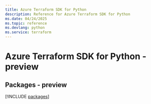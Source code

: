 ```yaml
---
title: Azure Terraform SDK for Python
description: Reference for Azure Terraform SDK for Python
ms.date: 04/24/2025
ms.topic: reference
ms.devlang: python
ms.service: terraform
---
```

# Azure Terraform SDK for Python - preview
## Packages - preview
[!INCLUDE [packages](terraform-index.md)]